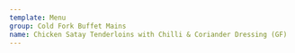 ```yaml
---
template: Menu
group: Cold Fork Buffet Mains
name: Chicken Satay Tenderloins with Chilli & Coriander Dressing (GF)
---
```

